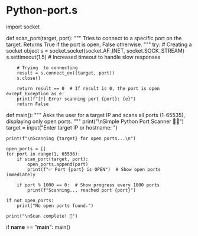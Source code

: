 # Python-port.s

import socket

def scan_port(target, port):
    """
    Tries to connect to a specific port on the target.
    Returns True if the port is open, False otherwise.
    """
    try:
        # Creating a socket object
        s = socket.socket(socket.AF_INET, socket.SOCK_STREAM)
        s.settimeout(1.5)  # Increased timeout to handle slow responses

        # Trying  to connecting
        result = s.connect_ex((target, port))
        s.close()

        return result == 0  # If result is 0, the port is open
    except Exception as e:
        print(f"[!] Error scanning port {port}: {e}")
        return False

def main():
    """
    Asks the user for a target IP and scans all ports (1-65535), displaying only open ports.
    """
    print("\nSimple Python Port Scanner 🕵️‍♂️")
    target = input("Enter target IP or hostname: ")

    print(f"\nScanning {target} for open ports...\n")

    open_ports = []
    for port in range(1, 65536):
        if scan_port(target, port):
            open_ports.append(port)
            print(f"✅ Port {port} is OPEN")  # Show open ports immediately

        if port % 1000 == 0:  # Show progress every 1000 ports
            print(f"Scanning... reached port {port}")

    if not open_ports:
        print("No open ports found.")

    print("\nScan complete! 🚀")

if __name__ == "__main__":
    main()


